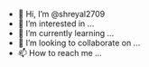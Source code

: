 - 👋 Hi, I’m @shreyal2709
- 👀 I’m interested in ...
- 🌱 I’m currently learning ...
- 💞️ I’m looking to collaborate on ...
- 📫 How to reach me ...

<!---
shreyal2709/shreyal2709 is a ✨ special ✨ repository because its `README.md` (this file) appears on your GitHub profile.
You can click the Preview link to take a look at your changes.
--->
